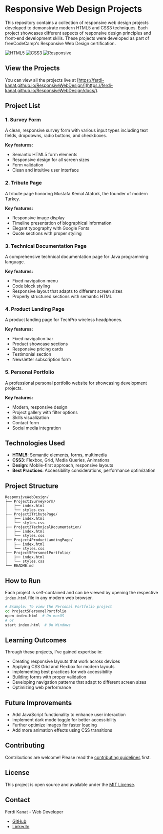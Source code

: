 # Responsive Web Design Projects

This repository contains a collection of responsive web design projects developed to demonstrate modern HTML5 and CSS3 techniques. Each project showcases different aspects of responsive design principles and front-end development skills. These projects were developed as part of freeCodeCamp's Responsive Web Design certification.

![HTML5](https://img.shields.io/badge/HTML5-E34F26?style=for-the-badge&logo=html5&logoColor=white)
![CSS3](https://img.shields.io/badge/CSS3-1572B6?style=for-the-badge&logo=css3&logoColor=white)
![Responsive](https://img.shields.io/badge/Responsive-Design-green?style=for-the-badge)

## View the Projects

You can view all the projects live at [https://ferdi-kanat.github.io/ResponsiveWebDesign/](https://ferdi-kanat.github.io/ResponsiveWebDesign/docs/).

## Project List

### 1. Survey Form

A clean, responsive survey form with various input types including text fields, dropdowns, radio buttons, and checkboxes.

**Key features:**

- Semantic HTML5 form elements
- Responsive design for all screen sizes
- Form validation
- Clean and intuitive user interface

### 2. Tribute Page

A tribute page honoring Mustafa Kemal Atatürk, the founder of modern Turkey.

**Key features:**

- Responsive image display
- Timeline presentation of biographical information
- Elegant typography with Google Fonts
- Quote sections with proper styling

### 3. Technical Documentation Page

A comprehensive technical documentation page for Java programming language.

**Key features:**

- Fixed navigation menu
- Code block styling
- Responsive layout that adapts to different screen sizes
- Properly structured sections with semantic HTML

### 4. Product Landing Page

A product landing page for TechPro wireless headphones.

**Key features:**

- Fixed navigation bar
- Product showcase sections
- Responsive pricing cards
- Testimonial section
- Newsletter subscription form

### 5. Personal Portfolio

A professional personal portfolio website for showcasing development projects.

**Key features:**

- Modern, responsive design
- Project gallery with filter options
- Skills visualization
- Contact form
- Social media integration

## Technologies Used

- **HTML5**: Semantic elements, forms, multimedia
- **CSS3**: Flexbox, Grid, Media Queries, Animations
- **Design**: Mobile-first approach, responsive layouts
- **Best Practices**: Accessibility considerations, performance optimization

## Project Structure

```
ResponsiveWebDesign/
├── Project1SurveyForm/
│   ├── index.html
│   └── styles.css
├── Project2TributePage/
│   ├── index.html
│   └── styles.css
├── Project3TechnicalDocumentation/
│   ├── index.html
│   └── styles.css
├── Project4ProductLandingPage/
│   ├── index.html
│   └── styles.css
├── Project5PersonelPortfolio/
│   ├── index.html
│   └── styles.css
└── README.md
```

## How to Run

Each project is self-contained and can be viewed by opening the respective `index.html` file in any modern web browser.

```bash
# Example: To view the Personal Portfolio project
cd Project5PersonelPortfolio
open index.html  # On macOS
# or
start index.html  # On Windows
```

## Learning Outcomes

Through these projects, I've gained expertise in:

- Creating responsive layouts that work across devices
- Applying CSS Grid and Flexbox for modern layouts
- Implementing best practices for web accessibility
- Building forms with proper validation
- Developing navigation patterns that adapt to different screen sizes
- Optimizing web performance

## Future Improvements

- Add JavaScript functionality to enhance user interaction
- Implement dark mode toggle for better accessibility
- Further optimize images for faster loading
- Add more animation effects using CSS transitions

## Contributing

Contributions are welcome! Please read the [contributing guidelines](CONTRIBUTING.md) first.

## License

This project is open source and available under the [MIT License](LICENSE).

## Contact

Ferdi Kanat - Web Developer

- [GitHub](https://github.com/ferdi-kanat)
- [LinkedIn](https://www.linkedin.com/in/ferdi-k-0b4528272/)
